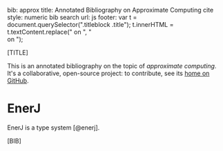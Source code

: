 bib: approx
title: Annotated Bibliography on Approximate Computing
cite style: numeric
bib search url:
js footer:
  var t = document.querySelector(".titleblock .title");
  t.innerHTML = t.textContent.replace(" on ", "<br>on ");

[TITLE]

This is an annotated bibliography on the topic of *approximate computing*. It's a collaborative, open-source project: to contribute, see its [home on GitHub][approxbib-gh].

[approxbib-gh]: https://github.com/sampsyo/approxbib


EnerJ
=====

EnerJ is a type system [@enerj].


[BIB]

